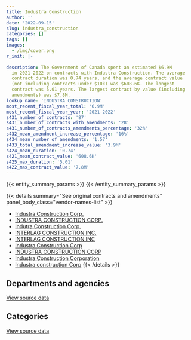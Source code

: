 ```yaml
---
title: Industra Construction
author: ''
date: '2022-09-15'
slug: industra_construction
categories: []
tags: []
images:
  - /img/cover.png
r_init: |-
  
description: The Government of Canada spent an estimated $6.9M
  in 2021-2022 on contracts with Industra Construction. The average
  contract duration was 0.74 years, and the average contract value
  (not including contracts under $10k) was $608.6K. The longest
  contract was 5.01 years. The largest contract by value (including
  amendments) was $7.8M.
lookup_name: 'INDUSTRA CONSTRUCTION'
most_recent_fiscal_year_total: '6.9M'
most_recent_fiscal_year_year: '2021-2022'
s431_number_of_contracts: '87'
s431_number_of_contracts_with_amendments: '28'
s431_number_of_contracts_amendments_percentage: '32%'
s432_mean_amendment_increase_percentage: '16%'
s434_mean_number_of_amendments: '1.57'
s433_total_amendment_increase_value: '3.9M'
s424_mean_duration: '0.74'
s421_mean_contract_value: '608.6K'
s425_max_duration: '5.01'
s422_max_contract_value: '7.8M'
---
```


<script src="/rmarkdown-libs/htmlwidgets/htmlwidgets.js"></script>
<link href="/rmarkdown-libs/datatables-css/datatables-crosstalk.css" rel="stylesheet" />
<script src="/rmarkdown-libs/datatables-binding/datatables.js"></script>
<script src="/rmarkdown-libs/jquery/jquery-3.6.0.min.js"></script>
<link href="/rmarkdown-libs/dt-core-bootstrap/css/dataTables.bootstrap.min.css" rel="stylesheet" />
<link href="/rmarkdown-libs/dt-core-bootstrap/css/dataTables.bootstrap.extra.css" rel="stylesheet" />
<script src="/rmarkdown-libs/dt-core-bootstrap/js/jquery.dataTables.min.js"></script>
<script src="/rmarkdown-libs/dt-core-bootstrap/js/dataTables.bootstrap.min.js"></script>
<link href="/rmarkdown-libs/crosstalk/css/crosstalk.min.css" rel="stylesheet" />
<script src="/rmarkdown-libs/crosstalk/js/crosstalk.min.js"></script>
<script src="/rmarkdown-libs/htmlwidgets/htmlwidgets.js"></script>
<link href="/rmarkdown-libs/datatables-css/datatables-crosstalk.css" rel="stylesheet" />
<script src="/rmarkdown-libs/datatables-binding/datatables.js"></script>
<script src="/rmarkdown-libs/jquery/jquery-3.6.0.min.js"></script>
<link href="/rmarkdown-libs/dt-core-bootstrap/css/dataTables.bootstrap.min.css" rel="stylesheet" />
<link href="/rmarkdown-libs/dt-core-bootstrap/css/dataTables.bootstrap.extra.css" rel="stylesheet" />
<script src="/rmarkdown-libs/dt-core-bootstrap/js/jquery.dataTables.min.js"></script>
<script src="/rmarkdown-libs/dt-core-bootstrap/js/dataTables.bootstrap.min.js"></script>
<link href="/rmarkdown-libs/crosstalk/css/crosstalk.min.css" rel="stylesheet" />
<script src="/rmarkdown-libs/crosstalk/js/crosstalk.min.js"></script>

{{< entity_summary_params >}}
{{< /entity_summary_params >}}

{{< details summary="See original contracts and amendments" panel_body_class="vendor-names-list" >}}
- [Industra Construction Corp.](https://search.open.canada.ca/en/ct/?sort=contract_value_f%20desc&page=1&search_text=%22Industra%20Construction%20Corp.%22)
- [INDUSTRA CONSTRUCTION CORP.](https://search.open.canada.ca/en/ct/?sort=contract_value_f%20desc&page=1&search_text=%22INDUSTRA%20CONSTRUCTION%20CORP.%22)
- [Indutra Construction Corp.](https://search.open.canada.ca/en/ct/?sort=contract_value_f%20desc&page=1&search_text=%22Indutra%20Construction%20Corp.%22)
- [INTERLAG CONSTRUCTION INC.](https://search.open.canada.ca/en/ct/?sort=contract_value_f%20desc&page=1&search_text=%22INTERLAG%20CONSTRUCTION%20INC.%22)
- [INTERLAG CONSTRUCTION INC](https://search.open.canada.ca/en/ct/?sort=contract_value_f%20desc&page=1&search_text=%22INTERLAG%20CONSTRUCTION%20INC%22)
- [Industra Construction Corp](https://search.open.canada.ca/en/ct/?sort=contract_value_f%20desc&page=1&search_text=%22Industra%20Construction%20Corp%22)
- [INDUSTRA CONSTRUCTION CORP](https://search.open.canada.ca/en/ct/?sort=contract_value_f%20desc&page=1&search_text=%22INDUSTRA%20CONSTRUCTION%20CORP%22)
- [Industra Construction Corporation](https://search.open.canada.ca/en/ct/?sort=contract_value_f%20desc&page=1&search_text=%22Industra%20Construction%20Corporation%22)
- [Industra construction Corp](https://search.open.canada.ca/en/ct/?sort=contract_value_f%20desc&page=1&search_text=%22Industra%20construction%20Corp%22)
{{< /details >}}

## Departments and agencies

<div id="htmlwidget-1" style="width:100%;height:auto;" class="datatables html-widget"></div>
<script type="application/json" data-for="htmlwidget-1">{"x":{"style":"bootstrap","filter":"none","vertical":false,"data":[["<a href=\"/departments/dfo-mpo/\">Fisheries and Oceans Canada<\/a>","<a href=\"/departments/dnd-mdn/\">National Defence<\/a>","<a href=\"/departments/pc/\">Parks Canada<\/a>","<a href=\"/departments/pwgsc-tpsgc/\">Public Services and Procurement Canada<\/a>"],[1526690.22,7286149.04,972512.52,4192605.57],[32334.79,240759.08,2752157.08,4798165.66],[194642.52,89446.6,1938553.12,2269131.52],[1182107.92,42647.29,943451.05,4717768.87]],"container":"<table class=\"table table-striped table-hover row-border order-column display\">\n  <thead>\n    <tr>\n      <th>Department<\/th>\n      <th>2018-2019<\/th>\n      <th>2019-2020<\/th>\n      <th>2020-2021<\/th>\n      <th>2021-2022<\/th>\n    <\/tr>\n  <\/thead>\n<\/table>","options":{"order":[[4,"desc"]],"pageLength":10,"autoWidth":true,"columnDefs":[{"targets":1,"render":"function(data, type, row, meta) {\n    return type !== 'display' ? data : DTWidget.formatCurrency(data, \"$\", 2, 3, \",\", \".\", true, null);\n  }"},{"targets":2,"render":"function(data, type, row, meta) {\n    return type !== 'display' ? data : DTWidget.formatCurrency(data, \"$\", 2, 3, \",\", \".\", true, null);\n  }"},{"targets":3,"render":"function(data, type, row, meta) {\n    return type !== 'display' ? data : DTWidget.formatCurrency(data, \"$\", 2, 3, \",\", \".\", true, null);\n  }"},{"targets":4,"render":"function(data, type, row, meta) {\n    return type !== 'display' ? data : DTWidget.formatCurrency(data, \"$\", 2, 3, \",\", \".\", true, null);\n  }"},{"width":"16%","targets":[1,2,3,4]},{"className":"dt-right","targets":[1,2,3,4]}],"orderClasses":false}},"evals":["options.columnDefs.0.render","options.columnDefs.1.render","options.columnDefs.2.render","options.columnDefs.3.render"],"jsHooks":[]}</script>
<p class="text-right">
<a href="https://github.com/GoC-Spending/contracts-data/tree/main/data/out/vendors/industra_construction/summary_by_fiscal_year_by_department.csv" class="source-data-link btn btn-link">View source data</a>
</p>

## Categories

<div id="htmlwidget-2" style="width:100%;height:auto;" class="datatables html-widget"></div>
<script type="application/json" data-for="htmlwidget-2">{"x":{"style":"bootstrap","filter":"none","vertical":false,"data":[["<a href=\"/categories/facilities_and_construction/\">Facilities and construction<\/a>","<a href=\"/categories/transportation_and_logistics/\">Transportation and logistics<\/a>","<a href=\"/categories/industrial_products_and_services/\">Industrial products and services<\/a>"],[12698862.71,1279094.64,null],[7823416.6,null,null],[4491773.76,null,null],[6298174.34,null,587800.79]],"container":"<table class=\"table table-striped table-hover row-border order-column display\">\n  <thead>\n    <tr>\n      <th>Category<\/th>\n      <th>2018-2019<\/th>\n      <th>2019-2020<\/th>\n      <th>2020-2021<\/th>\n      <th>2021-2022<\/th>\n    <\/tr>\n  <\/thead>\n<\/table>","options":{"order":[[4,"desc"]],"dom":"t","pageLength":30,"autoWidth":true,"columnDefs":[{"targets":1,"render":"function(data, type, row, meta) {\n    return type !== 'display' ? data : DTWidget.formatCurrency(data, \"$\", 2, 3, \",\", \".\", true, null);\n  }"},{"targets":2,"render":"function(data, type, row, meta) {\n    return type !== 'display' ? data : DTWidget.formatCurrency(data, \"$\", 2, 3, \",\", \".\", true, null);\n  }"},{"targets":3,"render":"function(data, type, row, meta) {\n    return type !== 'display' ? data : DTWidget.formatCurrency(data, \"$\", 2, 3, \",\", \".\", true, null);\n  }"},{"targets":4,"render":"function(data, type, row, meta) {\n    return type !== 'display' ? data : DTWidget.formatCurrency(data, \"$\", 2, 3, \",\", \".\", true, null);\n  }"},{"width":"16%","targets":[1,2,3,4]},{"className":"dt-right","targets":[1,2,3,4]}],"orderClasses":false,"lengthMenu":[10,25,30,50,100]}},"evals":["options.columnDefs.0.render","options.columnDefs.1.render","options.columnDefs.2.render","options.columnDefs.3.render"],"jsHooks":[]}</script>
<p class="text-right">
<a href="https://github.com/GoC-Spending/contracts-data/tree/main/data/out/vendors/industra_construction/summary_by_fiscal_year_by_category.csv" class="source-data-link btn btn-link">View source data</a>
</p>
